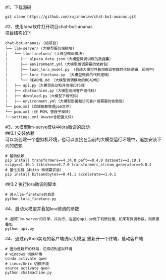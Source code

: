#1、下载源码  
```
git clone https://github.com/xujinhelaw/chat-bot-ananas.git
```  
#2、使用Idea软件打开项目chat-bot-ananas  
项目结构如下  
```
chat-bot-ananas/ (根项目)
└── llm-server/ (大模型服务端模块)
│   └── llm-finetune/ (大模型微调模块)
│      ├── alpaca_data.json（大模型微调训练的数据集）
│      ├── environment.yml（大模型微调需要的依赖包）
│      ├── load_lora_model.py （启动大模型并叠加微调参数的代码逻辑，调测中）
│      ├── lora_finetune.py （大模型微调的代码逻辑）
│      └── README.md （大模型微调模块的README）
│   ├── api.py（大模型启动和开发接口代码）
│   ├── chatmachine.py（大模型访问客户端代码）
│   ├── download.py（大模型下载代码）
│   ├── environment.yml（大模型部署和访问客户端需要的依赖包）
└── pom.xml（后端依赖管理pom文件）
└── pom.xml (根 POM，管理子模块)
└──settings.xml（maven仓配置文件）
```  
#3、大模型llm-serve模块中lora微调的启动  
##3.1 安装依赖  
可以新创建一个虚拟机环境，也可以直接在当前的大模型运行环境中，追加安装下列的依赖  
```
# 基础依赖
pip install transformers==4.34.0 peft==0.4.0 datasets==2.10.1 scipy==1.10.1 tiktoken==0.7.0 transformers_stream_generator==0.0.4
# 量化支持（4bits 微调需安装）
pip install bitsandbytes==0.41.1 accelerate==1.0.1
```  
##3.2 执行lora微调的脚本  
```
# 进入llm-finetune的目录
python lora_finetune.py
```  
#4、启动大模型并叠加lora微调的参数  
```
# 返回llm-server的目录，并执行，这里的api.py做了判断处理，如果有微调参数，则直接叠加
python api.py
```
#4、通过python实现的客户端访问大模型
重新开一个终端，启动客户端
```
# 因为是新开的终端，记得切到虚拟环境
# windows 切换环境
conda activate qwen
# Linux/Unix 切换环境
source activate qwen
python chatmachine.py
```




